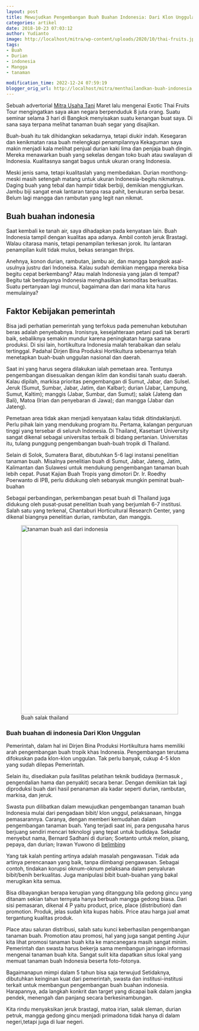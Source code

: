 ```yaml
---
layout: post
title: Mewujudkan Pengembangan Buah Buahan Indonesia: Dari Klon Unggulan hingga Promosi Internasional
categories: artikel
date: 2018-10-23 07:03:12
author: Yudianto
image: http://localhost/mitra/wp-content/uploads/2020/10/thai-fruits.jpg
tags:
- Buah
- Durian
- indonesia
- Mangga
- tanaman

modification_time: 2022-12-24 07:59:19
blogger_orig_url: http://localhost/mitra/menthailandkan-buah-indonesia.html
---
```


Sebuah advertorial <a href="http://127.0.0.1/mitra">Mitra Usaha Tani</a> Maret lalu mengenai Exotic Thai Fruits Tour mengingatkan saya akan negara berpenduduk 8 juta orang. Suatu seminar selama 3 hari di Bangkok menyisakan suatu kenangan buat saya. Di sana saya terpana melihat tanaman buah segar yang disajikan.

Buah-buah itu tak dihidangkan sekadarnya, tetapi diukir indah. Kesegaran dan kenikmatan rasa buah melengkapi penampilannya Kekaguman saya makin menjadi kala melihat penjual durian kaki lima dan penjaja buah dingin. Mereka menawarkan buah yang sekelas dengan toko buah atau swalayan di Indonesia. Kualitasnya sangat bagus untuk ukuran orang Indonesia.

Meski jenis sama, tetapi kualitaslah yang membedakan. Durian monthong- meski masih setengah matang untuk ukuran Indonesia-begitu nikmatnya. Daging buah yang tebal dan hampir tidak berbiji, demikian menggiurkan. Jambu biji sangat enak lantaran tanpa rasa pahit, berukuran serba besar. Belum lagi mangga dan rambutan yang legit nan nikmat.
<h2>Buah buahan indonesia</h2>
Saat kembali ke tanah air, saya dihadapkan pada kenyataan lain. Buah Indonesia tampil dengan kualitas apa adanya. Ambil contoh jeruk Brastagi. Walau citarasa manis, tetapi penampilan terkesan jorok. Itu lantaran penampilan kulit tidak mulus, bekas serangan thrips.

Anehnya, konon durian, rambutan, jambu air, dan mangga bangkok asal-usulnya justru dari Indoneisa. Kalau sudah demikian mengapa mereka bisa begitu cepat berkembang? Atau malah Indonesia yang jalan di tempat? Begitu tak berdayanya Indonesia menghasilkan komoditas berkualitas. Suatu pertanyaan lagi muncul, bagaimana dan dari mana kita harus memulainya?
<h2>Faktor Kebijakan pemerintah</h2>
Bisa jadi perhatian pemerintah yang terfokus pada pemenuhan kebutuhan beras adalah penyebabnya. Ironisnya, kesejahteraan petani padi tak berarti baik, sebaliknya semakin mundur karena peningkatan harga sarana produksi. Di sisi lain, hortikultura Indonesia malah terabaikan dan selalu tertinggal. Padahal Dirjen Bina Produksi Hortikultura sebenarnya telah menetapkan buah-buah unggulan nasional dan daerah.

Saat ini yang harus segera dilakukan ialah pemetaan area. Tentunya pengembangan disesuaikan dengan iklim dan kondisi tanah suatu daerah. Kalau dipilah, markisa prioritas pengembangan di Sumut, Jabar, dan Sulsel. Jeruk (Sumut, Sumbar, Jabar, Jatim, dan Kalbar); durian (Jabar, Lampung, Sumut, Kaltim); manggis (Jabar, Sumbar, dan Sumut); salak (Jateng dan Bali), Matoa (Irian dan penyebaran di Jawa); dan mangga (Jabar dan Jateng).

Pemetaan area tidak akan menjadi kenyataan kalau tidak ditindaklanjuti. Perlu pihak lain yang mendukung program itu. Pertama, kalangan perguruan tinggi yang tersebar di seluruh Indonesia. Di Thailand, Kasetsart University sangat dikenal sebagai universitas terbaik di bidang pertanian. Universitas itu, tulang punggung pengembangan buah-buah tropik di Thailand.

Selain di Solok, Sumatera Barat, dibutuhkan 5-6 lagi instansi penelitian tanaman buah. Misalnya penelitian buah di Sumut, Jabar, Jateng, Jatim, Kalimantan dan Sulawesi untuk mendukung pengembangan tanaman buah lebih cepat. Pusat Kajian Buah Tropis yang dimotori Dr. Ir. Roedhy Poerwanto di IPB, perlu didukung oleh sebanyak mungkin peminat buah-buahan

Sebagai perbandingan, perkembangan pesat buah di Thailand juga didukung oleh pusat-pusat penelitian buah yang berjumlah 6-7 institusi. Salah satu yang terkenal, Chantaburi Horticultural Research Center, yang dikenal biangnya penelitian durian, rambutan, dan manggis.
<figure><a href="https://1.bp.blogspot.com/-xjzJ2o3f4ZA/X5KB90dVYcI/AAAAAAAABuc/ECCSq6Gi3K07eohWZU9BxT99ELCd9h3XACLcBGAsYHQ/s768/thai-fruit-23.jpg"><img class="aligncenter" style="width: 100%;" title="buah" src="https://1.bp.blogspot.com/-xjzJ2o3f4ZA/X5KB90dVYcI/AAAAAAAABuc/ECCSq6Gi3K07eohWZU9BxT99ELCd9h3XACLcBGAsYHQ/s768/thai-fruit-23.jpg" alt="tanaman buah asli dari indonesia" width="768" height="510" /></a><figcaption>Buah salak thailand</figcaption></figure>
<h3>Buah buahan di indonesia Dari Klon Unggulan</h3>
Pemerintah, dalam hal ini Dirjen Bina Produksi Hortikultura hams memiliki arah pengembangan buah tropik khas Indonesia. Pengembangan terutama difokuskan pada klon-klon unggulan. Tak perlu banyak, cukup 4-5 klon yang sudah dilepas Pemerintah.

Selain itu, disediakan pula fasilitas pelatihan teknik budidaya (termasuk , pengendalian hama dan penyakit) secara benar. Dengan demikian tak lagi diproduksi buah dari hasil penanaman ala kadar seperti durian, rambutan, markisa, dan jeruk.

Swasta pun dilibatkan dalam mewujudkan pengembangan tanaman buah Indonesia mulai dari pengadaan bibit/ klon unggul, pelaksanaan, hingga pemasarannya. Caranya, dengan memberi kemudahan dalam pengembangan tanaman buah. Yang terjadi saat ini, para pengusaha harus berjuang sendiri mencari teknologi yang tepat untuk budidaya. Sekadar menyebut nama, Bernard Sadhani di durian; Soetanto untuk melon, pisang, pepaya, dan durian; Irawan Yuwono di <a class="wpil_keyword_link " title="belimbing" href="http://127.0.0.1/mitra/topik/belimbing" data-wpil-keyword-link="linked">belimbing</a>

Yang tak kalah penting artinya adalah masalah pengawasan. Tidak ada artinya perencanaan yang baik, tanpa diimbangi pengawasan. Sebagai contoh, tindakan korupsi oknum-oknum pelaksana dalam penyaluran bibit/benih berkualitas. Juga manipulasi bibit buah-buahan yang bakal merugikan kita semua.

Bisa dibayangkan berapa kerugian yang ditanggung bila gedong gincu yang ditanam sekian tahun ternyata hanya berbuah mangga gedong biasa. Dari sisi pemasaran, dikenal 4 P yaitu product, price, place (distribution) dan promotion. Produk, jelas sudah kita kupas habis. Price atau harga jual amat tergantung kualitas produk.

Place atau saluran distribusi, salah satu kunci keberhasilan pengembangan tanaman buah. Promotion atau promosi, hal yang juga sangat penting Jujur kita lihat promosi tanaman buah kita ke mancanegara masih sangat minim. Pemerintah dan swasta harus bekerja sama membangun jaringan informasi mengenai tanaman buah kita. Sangat sulit kita dapatkan situs lokal yang memuat tanaman buah Indonesia beserta foto-fotonya.

Bagaimanapun mimpi dalam 5 tahun bisa saja terwujud Setidaknya, dibutuhkan keinginan kuat dari pemerintah, swasta dan institusi-institusi terkait untuk membangun pengembangan buah buahan indonesia. Harapannya, ada langkah konkrit dan target yang dicapai baik dalam jangka pendek, menengah dan panjang secara berkesinambungan.

Kita rindu menyaksikan jeruk brastagi, matoa irian, salak sleman, durian petruk, mangga gedong gincu menjadi primadona tidak hanya di dalam negeri,tetapi juga di luar negeri.
